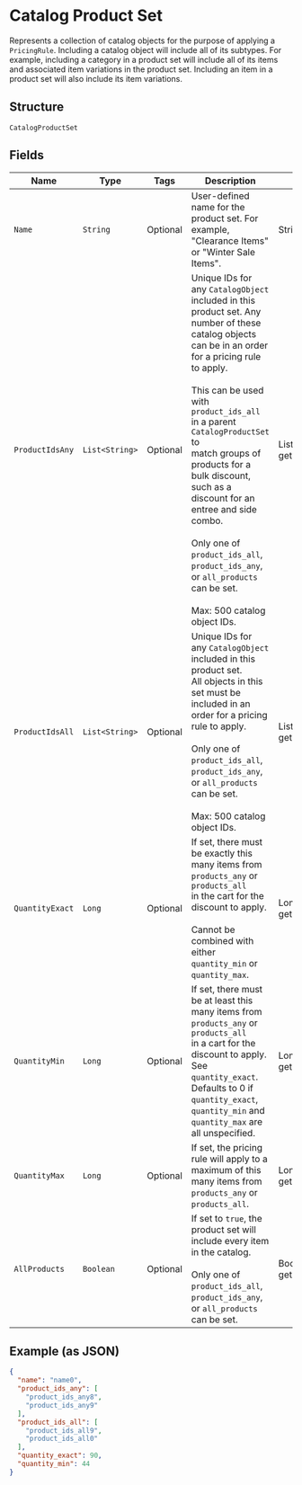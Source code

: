 
# Catalog Product Set

Represents a collection of catalog objects for the purpose of applying a
`PricingRule`. Including a catalog object will include all of its subtypes.
For example, including a category in a product set will include all of its
items and associated item variations in the product set. Including an item in
a product set will also include its item variations.

## Structure

`CatalogProductSet`

## Fields

| Name | Type | Tags | Description | Getter |
|  --- | --- | --- | --- | --- |
| `Name` | `String` | Optional | User-defined name for the product set. For example, "Clearance Items"<br>or "Winter Sale Items". | String getName() |
| `ProductIdsAny` | `List<String>` | Optional | Unique IDs for any `CatalogObject` included in this product set. Any<br>number of these catalog objects can be in an order for a pricing rule to apply.<br><br>This can be used with `product_ids_all` in a parent `CatalogProductSet` to<br>match groups of products for a bulk discount, such as a discount for an<br>entree and side combo.<br><br>Only one of `product_ids_all`, `product_ids_any`, or `all_products` can be set.<br><br>Max: 500 catalog object IDs. | List<String> getProductIdsAny() |
| `ProductIdsAll` | `List<String>` | Optional | Unique IDs for any `CatalogObject` included in this product set.<br>All objects in this set must be included in an order for a pricing rule to apply.<br><br>Only one of `product_ids_all`, `product_ids_any`, or `all_products` can be set.<br><br>Max: 500 catalog object IDs. | List<String> getProductIdsAll() |
| `QuantityExact` | `Long` | Optional | If set, there must be exactly this many items from `products_any` or `products_all`<br>in the cart for the discount to apply.<br><br>Cannot be combined with either `quantity_min` or `quantity_max`. | Long getQuantityExact() |
| `QuantityMin` | `Long` | Optional | If set, there must be at least this many items from `products_any` or `products_all`<br>in a cart for the discount to apply. See `quantity_exact`. Defaults to 0 if<br>`quantity_exact`, `quantity_min` and `quantity_max` are all unspecified. | Long getQuantityMin() |
| `QuantityMax` | `Long` | Optional | If set, the pricing rule will apply to a maximum of this many items from<br>`products_any` or `products_all`. | Long getQuantityMax() |
| `AllProducts` | `Boolean` | Optional | If set to `true`, the product set will include every item in the catalog.<br><br>Only one of `product_ids_all`, `product_ids_any`, or `all_products` can be set. | Boolean getAllProducts() |

## Example (as JSON)

```json
{
  "name": "name0",
  "product_ids_any": [
    "product_ids_any8",
    "product_ids_any9"
  ],
  "product_ids_all": [
    "product_ids_all9",
    "product_ids_all0"
  ],
  "quantity_exact": 90,
  "quantity_min": 44
}
```


